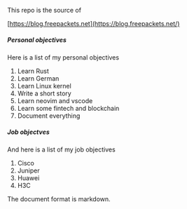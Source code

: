 This repo is the source of 

[https://blog.freepackets.net](https://blog.freepackets.net/)

##### Personal objectives

Here is a list of my personal objectives

1. Learn Rust
2. Learn German
3. Learn Linux kernel
4. Write a short story
6. Learn neovim and vscode
7. Learn some fintech and blockchain
8. Document everything

##### Job objectves
And here is a list of my job objectives

1.  Cisco
2. Juniper
3. Huawei
4. H3C

The document format is markdown.
